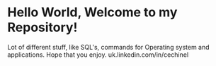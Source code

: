 Hello World, Welcome to my Repository!
=====
Lot of different stuff, like SQL's, commands for Operating system and applications. Hope that you enjoy.
uk.linkedin.com/in/cechinel
